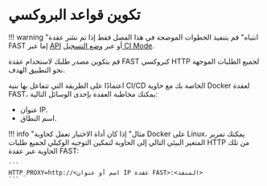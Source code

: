[doc-node-deployment-api]:          node-deployment.md
[doc-fast-recording-mode]:          ci-mode-recording.md#running-a-fast-node-in-recording-mode

[doc-integration-overview]:         integration-overview.md


# تكوين قواعد البروكسي

!!! warning "انتباه"
    قم بتنفيذ الخطوات الموضحة في هذا الفصل فقط إذا تم نشر عقدة FAST إما عبر [API][doc-node-deployment-api] أو عبر [وضع التسجيل CI Mode][doc-fast-recording-mode].

قم بتكوين مصدر طلبك لاستخدام عقدة FAST كبروكسي HTTP لجميع الطلبات الموجهة نحو التطبيق الهدف.

اعتمادًا على الطريقة التي تتفاعل بها بنية CI/CD الخاصة بك مع حاوية Docker لعقدة FAST، يمكنك مخاطبة العقدة بإحدى الوسائل التالية:
* عنوان IP.
* اسم النطاق.

!!! info "مثال"
    إذا كان أداة الاختبار تعمل كحاوية Docker على Linux، يمكنك تمرير المتغير البيئي التالي إلى الحاوية لتمكين التوجيه الوكيلي لجميع طلبات HTTP من تلك الحاوية عبر عقدة FAST:
    
    ```
    HTTP_PROXY=http://<اسم أو عنوان IP عقدة FAST>:<المنفذ>
    ```